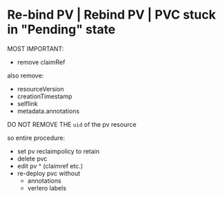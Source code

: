 # Re-bind PV | Rebind PV | PVC stuck in "Pending" state

MOST IMPORTANT:
* remove claimRef

also remove:

* resourceVersion
* creationTimestamp
* selflink
* metadata.annotations

DO NOT REMOVE THE `uid` of the pv resource


so entire procedure:

* set pv reclaimpolicy to retain
* delete pvc
* edit pv ^ (claimref etc.)
* re-deploy pvc without
  * annotations
  * verlero labels
